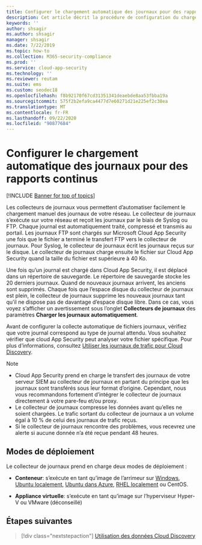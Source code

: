 ```yaml
---
title: Configurer le chargement automatique des journaux pour des rapports continus dans Cloud App Security
description: Cet article décrit la procédure de configuration du chargement automatique des journaux pour des rapports continus dans Cloud App Security.
keywords: ''
author: shsagir
ms.author: shsagir
manager: shsagir
ms.date: 7/22/2019
ms.topic: how-to
ms.collection: M365-security-compliance
ms.prod: ''
ms.service: cloud-app-security
ms.technology: ''
ms.reviewer: reutam
ms.suite: ems
ms.custom: seodec18
ms.openlocfilehash: f8b92170f67cd31351341deaebde8aa53fbba19a
ms.sourcegitcommit: 575f2b2efa9ca4477d7e60271d21e225ef2c38ea
ms.translationtype: MT
ms.contentlocale: fr-FR
ms.lasthandoff: 09/22/2020
ms.locfileid: "90877684"
---
```

# <a name="configure-automatic-log-upload-for-continuous-reports"></a>Configurer le chargement automatique des journaux pour des rapports continus

[!INCLUDE [Banner for top of topics](includes/banner.md)]

Les collecteurs de journaux vous permettent d’automatiser facilement le chargement manuel des journaux de votre réseau. Le collecteur de journaux s’exécute sur votre réseau et reçoit les journaux par le biais de Syslog ou FTP. Chaque journal est automatiquement traité, compressé et transmis au portail. Les journaux FTP sont chargés sur Microsoft Cloud App Security une fois que le fichier a terminé le transfert FTP vers le collecteur de journaux. Pour Syslog, le collecteur de journaux écrit les journaux reçus sur le disque. Le collecteur de journaux charge ensuite le fichier sur Cloud App Security quand la taille du fichier est supérieure à 40 Ko.

Une fois qu’un journal est chargé dans Cloud App Security, il est déplacé dans un répertoire de sauvegarde. Le répertoire de sauvegarde stocke les 20 derniers journaux. Quand de nouveaux journaux arrivent, les anciens sont supprimés. Chaque fois que l’espace disque du collecteur de journaux est plein, le collecteur de journaux supprime les nouveaux journaux tant qu’il ne dispose pas de davantage d’espace disque libre. Dans ce cas, vous voyez s’afficher un avertissement sous l’onglet **Collecteurs de journaux** des paramètres **Charger les journaux automatiquement**.

Avant de configurer la collecte automatique de fichiers journaux, vérifiez que votre journal correspond au type de journal attendu. Vous souhaitez vérifier que cloud App Security peut analyser votre fichier spécifique. Pour plus d’informations, consultez [Utiliser les journaux de trafic pour Cloud Discovery](create-snapshot-cloud-discovery-reports.md#log-format).

> [!NOTE]
>
> * Cloud App Security prend en charge le transfert des journaux de votre serveur SIEM au collecteur de journaux en partant du principe que les journaux sont transférés sous leur format d’origine. Cependant, nous vous recommandons fortement d’intégrer le collecteur de journaux directement à votre pare-feu et/ou proxy.
> * Le collecteur de journaux compresse les données avant qu’elles ne soient chargées. Le trafic sortant du collecteur de journaux a un volume égal à 10 % de celui des journaux de trafic reçus.
> * Si le collecteur de journaux rencontre des problèmes, vous recevrez une alerte si aucune donnée n’a été reçue pendant 48 heures.

## <a name="deployment-modes"></a>Modes de déploiement

Le collecteur de journaux prend en charge deux modes de déploiement :

* **Conteneur**: s’exécute en tant qu’image de l’arrimeur sur [Windows](discovery-docker-windows.md), [Ubuntu localement](discovery-docker-ubuntu.md), [Ubuntu dans Azure](discovery-docker-ubuntu-azure.md), [RHEL localement](discovery-docker-ubuntu.md) ou CentOS.

* **Appliance virtuelle**: s’exécute en tant qu’image sur l’hyperviseur Hyper-V ou VMware (déconseillé)

## <a name="next-steps"></a>Étapes suivantes

> [!div class="nextstepaction"]
> [Utilisation des données Cloud Discovery](working-with-cloud-discovery-data.md)
